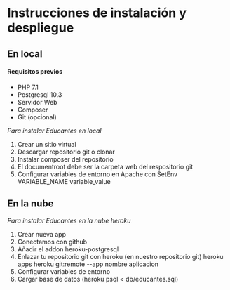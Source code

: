 # Instrucciones de instalación y despliegue

## En local

#### Requisitos previos
* PHP 7.1
* Postgresql 10.3
* Servidor Web
* Composer
* Git (opcional)

*Para instalar Educantes en local*

1. Crear un sitio virtual
2. Descargar repositorio git o clonar
3. Instalar composer del repositorio
4. El documentroot debe ser la carpeta web del respositorio git
5. Configurar variables de entorno en Apache con  SetEnv VARIABLE_NAME variable_value



## En la nube

*Para instalar Educantes en la nube heroku*
1. Crear nueva app
2. Conectamos con github
3. Añadir el addon heroku-postgresql
4. Enlazar tu repositorio git con heroku (en nuestro repositorio git)
	heroku apps
	heroku git:remote --app nombre aplicacion
5. Configurar variables de entorno
6. Cargar base de datos (heroku psql < db/educantes.sql)
